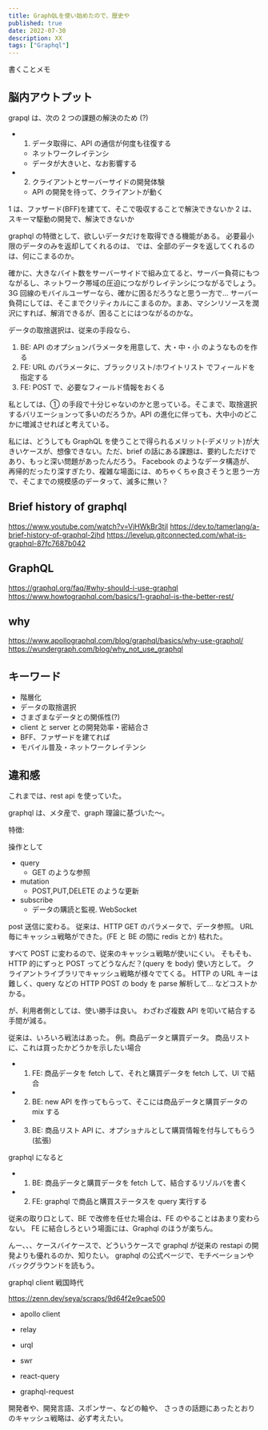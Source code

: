 ```yaml
---
title: GraphQLを使い始めたので、歴史や
published: true
date: 2022-07-30
description: XX
tags: ["Graphql"]
---
```


書くことメモ

## 脳内アウトプット

grapql は、次の 2 つの課題の解決のため (?)

- 1. データ取得に、API の通信が何度も往復する
  - ネットワークレイテンシ
  - データが大きいと、なお影響する
- 2. クライアントとサーバーサイドの開発体験
  - API の開発を待って、クライアントが動く

1 は、ファザード(BFF)を建てて、そこで吸収することで解決できないか
2 は、スキーマ駆動の開発で、解決できないか

graphql の特徴として、欲しいデータだけを取得できる機能がある。
必要最小限のデータのみを返却してくれるのは、
では、全部のデータを返してくれるのは、何にこまるのか。

確かに、大きなバイト数をサーバーサイドで組み立てると、サーバー負荷にもつながるし、ネットワーク帯域の圧迫につながりレイテンシにつながるでしょう。
3G 回線のモバイルユーザーなら、確かに困るだろうなと思う一方で...
サーバー負荷にしては、そこまでクリティカルにこまるのか。まあ、マシンリソースを潤沢にすれば、解消できるが、困ることにはつながるのかな。

データの取捨選択は、従来の手段なら、

1. BE: API のオプションパラメータを用意して、大・中・小 のようなものを作る
2. FE: URL のパラメータに、ブラックリスト/ホワイトリスト でフィールドを指定する
3. FE: POST で、必要なフィールド情報をおくる

私としては、① の手段で十分じゃないのかと思っている。そこまで、取捨選択するバリエーションって多いのだろうか。API の進化に伴っても、大中小のどこかに増減させればと考えている。

私には、どうしても GraphQL を使うことで得られるメリット(-デメリット)が大きいケースが、想像できない。ただ、brief の話にある課題は、要約しただけであり、もっと深い問題があったんだろう。
Facebook のようなデータ構造が、再帰的だったり深すぎたり、複雑な場面には、めちゃくちゃ良さそうと思う一方で、そこまでの規模感のデータって、滅多に無い？

## Brief history of graphql

https://www.youtube.com/watch?v=VjHWkBr3tjI
https://dev.to/tamerlang/a-brief-history-of-graphql-2jhd
https://levelup.gitconnected.com/what-is-graphql-87fc7687b042

## GraphQL

https://graphql.org/faq/#why-should-i-use-graphql
https://www.howtographql.com/basics/1-graphql-is-the-better-rest/

## why

https://www.apollographql.com/blog/graphql/basics/why-use-graphql/
https://wundergraph.com/blog/why_not_use_graphql

## キーワード

- 階層化
- データの取捨選択
- さまざまなデータとの関係性(?)
- client と server との開発効率・密結合さ
- BFF、ファザードを建てれば
- モバイル普及・ネットワークレイテンシ

## 違和感

これまでは、rest api を使っていた。

graphql は、メタ産で、graph 理論に基づいた〜。

特徴:

操作として

- query
  - GET のような参照
- mutation
  - POST,PUT,DELETE のような更新
- subscribe
  - データの購読と監視. WebSocket

post 送信に変わる。
従来は、HTTP GET のパラメータで、データ参照。
URL 毎にキャッシュ戦略ができた。(FE と BE の間に redis とか)
枯れた。

すべて POST に変わるので、従来のキャッシュ戦略が使いにくい。
そもそも、HTTP 的にずっと POST ってどうなんだ？(query を body)
使い方として。
クライアントライブラリでキャッシュ戦略が様々でてくる。
HTTP の URL キーは難しく、query などの HTTP POST の body を parse 解析して...
などコストかかる。

が、利用者側としては、使い勝手は良い。
わざわざ複数 API を叩いて結合する手間が減る。

従来は、いろいろ戦法はあった。
例。商品データと購買データ。
商品リストに、これは買ったかどうかを示したい場合

- 1. FE: 商品データを fetch して、それと購買データを fetch して、UI で結合
- 2. BE: new API を作ってもらって、そこには商品データと購買データの mix する
- 3. BE: 商品リスト API に、オプショナルとして購買情報を付与してもらう (拡張)

graphql になると

- 1. BE: 商品データと購買データを fetch して、結合するリゾルバを書く
- 2. FE: graphql で商品と購買ステータスを query 実行する

従来の取り口として、BE で改修を任せた場合は、FE のやることはあまり変わらない。
FE に結合しろという場面には、Graphql のほうが楽ちん。

んー、、、ケースバイケースで、どういうケースで graphql が従来の restapi の開発よりも優れるのか、知りたい。
graphql の公式ページで、モチベーションやバックグラウンドを読もう。

graphql client 戦国時代

https://zenn.dev/seya/scraps/9d64f2e9cae500

- apollo client
- relay
- urql

- swr
- react-query
- graphql-request

開発者や、開発言語、スポンサー、などの軸や、
さっきの話題にあったとおりのキャッシュ戦略は、必ず考えたい。
